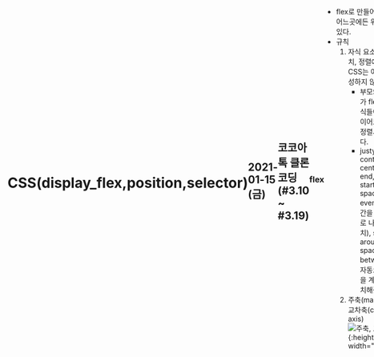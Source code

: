 # CSS(display_flex,position,selector)
## 2021-01-15 (금)
---
## 코코아톡 클론 코딩 (#3.10 ~ #3.19)

### flex
- flex로 만들어진 box는 어느곳에든 위치 할 수 있다.
- 규칙
    1. 자식 요소에는 위치, 정렬에 대한 CSS는 어느것도 작성하지 않는다.
        - 부모의 display가 flex이면 자식들이 block이어도 옆으로 정렬시킬수 있다.
        - justyfy-content : center, flex-end, flex-start(default), space-evenly(빈 공간을 같은 크기로 나누어서 배치), space-around, space-between 등 자동으로 공간을 계산해서 배치해준다.
    2. 주축(main axis), 교차축(cross axis)<br/>
    ![주축, 교차축](https://cms-assets.tutsplus.com/uploads/users/30/posts/30183/image/axes.png){:height="150px" width="300px"}
<img src="https://cms-assets.tutsplus.com/uploads/users/30/posts/30183/image/axes.png" width="300" height="150">
        - main axis는 수평, cross axis는 수직을 기본값으로 가진다.(수정 가능)
        - justify-content는 주축, align-item은 교차축을 조정한다.
          - flex-start, stretch(height 값이 고정되어 있지 않으면 화면의 끝까지 늘린다.), center 등이 있다.
        - 주축은 교차축에서 움직이고, 교차축은 주축에서 움직인다.
        - align-items 사용시 부모에 높이가 없다면, 움직임을 알수 없으므로 부모에 height 값을 준다.
        - 직접적인 부모가 flex이어야 작동한다.
        - body바로 아래의 div를 움직일 경우
            ``` html
            <style>
            body{
                height: 100vh; /* vh : vierwport-high, viewport : screen */
                display: flex;
                align-items: center;
            }
            </style>
            ```
        - flex-direction
          - row (기본값) : 주축이 수평
          - row-reverse : 주축이 수평이고 요소의 배치가 오른쪽부터 시작
          - column : 주축이 수직이 되고 교차축이 수평이됨
          - column-reverse : 주축이 수직이 되고 요소의 배치가 아래서부터 시작
        - flex-wrap
          - nowrap (기본값) : 자식의 크기는 신경쓰지 않는다. 초기 사이즈 정도로만 여기고 모든 아이템을 한줄에 넣는다.
          - wrap : 자식의 크기를 유지하고 한줄에 들어가지 않으면 다음줄로 넘긴다.

### position
- 위치를 아주 조금씩 움직이고 싶을때 사용
- fixed : 자리에 항상 고정되어 다른 요소와 다른 레이어에 위치하기 때문에 요소끼리 겹쳐질 수 있다.
  - top, bottom, left, right를 지정해주지 않으면 처음 생긴 자리에 고정
- static : 기본값
- relative : 아주 조금씩 움직이고 싶을때 사용
  - top, bottom, left, right를 이용하여 처음 위치에서 조금씩 움직일 때 사용
    - e.g. top: -10px; left: -10px;
- absolute : 가장 가까운 static이 아닌 부모를 기준으로 움직인다. static이 아닌 부모가 없다면 body를 기준으로 움직인다.
  - top, bottom, left, right를 사용하여 부모의 끝을 기준으로 움직인다.
    - e.g. bottom: 0px; 이라면, static이 아닌 부모의 바닥에 붙게 위치한다.
  - 

### pseudo selector
- 세부적으로 요소를 선택할 때 사용
- #이름 : id
- .이름 : class
- :last-child : 리스트 중 마지막
- :first-child : 리스트 중 첫번째
- :nth-child(n) : 리스트 중 몇번째
  - 괄호안의 n자리에는 숫자, 공식(2n +1), even, odd 사용가능 
- p span : p 안의 모든 span들을 선택
- p > span : p 바로 아래의 span만 선택
- p + span : p 바로 다음에 오는 span
- p ~ span : p 다음에 오는 모든 span
- :속성 : 작성한 속성을 가진 모든 요소 attribute-selector
- [속성="값"] : 작성한 값의 속성을 가진 모든 요소
  -  div[name="12"] : 첫번째 div만 선택
     - \<div name="123">\</div>
     - \<div name="12">\</div>
     - \<div name="12 4">\</div>
- [속성~="값"] : 작성한 값을 단어로 포함한(띄어쓰기 단위) 속성을 가진 모든 요소
  - div[name~="12"] : 첫번째와 두번째 div 선택
    - \<div name="123">\</div>
    - \<div name="12">\</div>
    - \<div name="12 4">\</div>
- [속성*="값"] -> 작성한 값을 포함한 속성을 가진 모든 요소
  - div[name~="12"] : 첫번째와 두번째, 세번째 div 모두 선택
    - \<div name="123">\</div>
    - \<div name="12">\</div>
    - \<div name="12 4">\</div>		
- [속성$="값"] -> 작성한 값으로 끝나는 속성을 가진 모든 요소	
- [속성^="값"] -> 작성한 값으로 시작하는 속성을 가진 모든 요소
- 개발자 도구에서 확인할 수 있는 가장 중요한 selector는 active, hover, focus, visited, focus-within(자식을 가진 부모가 자식이 포커스 되었을때)이다.
- [기타 Selector 확인](https://developer.mozilla.org/en-US/docs/Web/CSS/Pseudo-classes "기타 selector")

### color & variable
- color
  - rgb, hexadecimal, rgba(투명도 추가), 헥사코드를 이용하여 색상 선택가능
- variable(custom property)
    ``` html
    <style>
    :root{
        --main-color: 색상;
    }
    p{
        background-color : var(--main-color); 
    }
    /* 
    저장해둔 색상을 사용 가능 
    --main-color -> --이름1-이름2 로 작명
    */
    </style>
    ```
    ``` html
    <style>
        :root{
            --main-color: red;
            --main-border: 1px solid var(--main-color);
        }
    /* 색상 뿐 아니라 border 등의 모든 css 사용가능 */
    </style>
    ```
---
